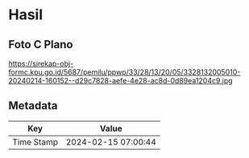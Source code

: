 # Hasil

## Foto C Plano

https://sirekap-obj-formc.kpu.go.id/5687/pemilu/ppwp/33/28/13/20/05/3328132005010-20240214-160152--d29c7828-aefe-4e28-ac8d-0d89ea1204c9.jpg


## Metadata

| Key        | Value               |
| ---------- | ------------------- |
| Time Stamp | 2024-02-15 07:00:44 |



